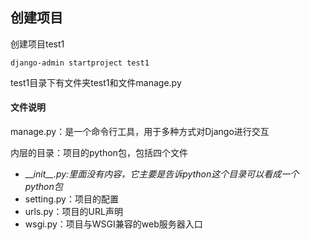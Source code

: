 ## 创建项目

创建项目test1

```
django-admin startproject test1
```

test1目录下有文件夹test1和文件manage.py

#### 文件说明

manage.py：是一个命令行工具，用于多种方式对Django进行交互

内层的目录：项目的python包，包括四个文件

* \_\__init\_\_.py:里面没有内容，它主要是告诉python这个目录可以看成一个python包_
* setting.py：项目的配置
* urls.py：项目的URL声明
* wsgi.py：项目与WSGI兼容的web服务器入口



